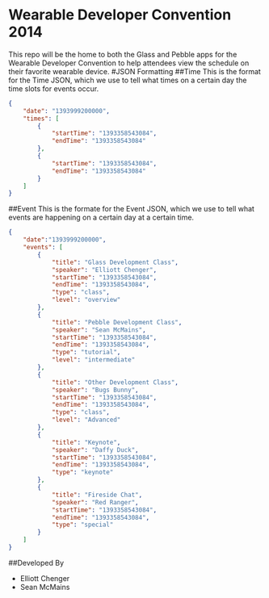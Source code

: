 Wearable Developer Convention 2014
==================================

This repo will be the home to both the Glass and Pebble apps for the Wearable Developer Convention to help attendees view the schedule on their favorite wearable device. 
#JSON Formatting
##Time
This is the format for the Time JSON, which we use to tell what times on a certain day the time slots for events occur.
```json
{
    "date": "1393999200000",
    "times": [
        {
            "startTime": "1393358543084",
            "endTime": "1393358543084"
        },
        {
            "startTime": "1393358543084",
            "endTime": "1393358543084"
        }
    ]
}
```
##Event 
This is the formate for the Event JSON, which we use to tell what events are happening on a certain day at a certain time.
```json
{
    "date":"1393999200000",
    "events": [
        {
            "title": "Glass Development Class",
            "speaker": "Elliott Chenger",
            "startTime": "1393358543084",
            "endTime": "1393358543084",
            "type": "class",
            "level": "overview"
        },
        {
            "title": "Pebble Development Class",
            "speaker": "Sean McMains",
            "startTime": "1393358543084",
            "endTime": "1393358543084",
            "type": "tutorial",
            "level": "intermediate"
        },
        {
            "title": "Other Development Class",
            "speaker": "Bugs Bunny",
            "startTime": "1393358543084",
            "endTime": "1393358543084",
            "type": "class",
            "level": "Advanced"
        },
        {
            "title": "Keynote",
            "speaker": "Daffy Duck",
            "startTime": "1393358543084",
            "endTime": "1393358543084",
            "type": "keynote"
        },
        {
            "title": "Fireside Chat",
            "speaker": "Red Ranger",
            "startTime": "1393358543084",
            "endTime": "1393358543084",
            "type": "special"
        }
    ]
}
```

##Developed By
- Elliott Chenger
- Sean McMains
